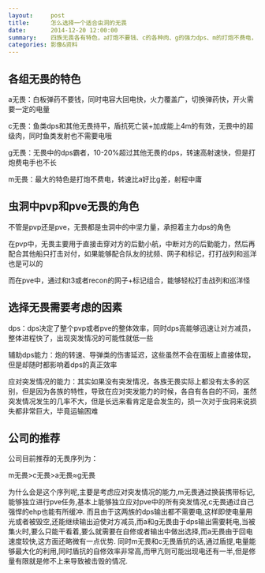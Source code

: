 ```yaml
---
layout:     post
title:      怎么选择一个适合虫洞的无畏
date:       2014-12-20 12:00:00
summary:    四族无畏各有特色，a打炮不要钱、c的各种肉、g的强力dps、m的打炮不费电，虫洞到底应该用哪族无畏呢
categories: 影像&资料
---
```


## 各组无畏的特色

a无畏：白板弹药不要钱，同时电容大回电快，火力覆盖广，切换弹药快，开火需要一定的电量

c无畏：鱼类dps和其他无畏持平，盾抗死亡装+加成能上4m的有效，无畏中的超级肉，同时鱼类发射也不需要电哦

g无畏：无畏中的dps霸者，10-20%超过其他无畏的dps，转速高射速快，但是打炮费电手也不长

m无畏：最大的特色是打炮不费电，转速比a好比g差，射程中庸

## 虫洞中pvp和pve无畏的角色

不管是pvp还是pve，无畏都是虫洞中的中坚力量，承担着主力dps的角色

在pvp中，无畏主要用于直接击穿对方的后勤小航，中断对方的后勤能力，然后再配合其他船只打击对付，如果能够配合队友的扰频、网子和标记，打打战列和巡洋也是可以的

而在pve中，通过和t3或者recon的网子+标记组合，能够轻松打击战列和巡洋怪

## 选择无畏需要考虑的因素

dps：dps决定了整个pvp或者pve的整体效率，同时dps高能够迅速让对方减员，整体进程快了，出现突发情况的可能性就低一些

辅助dps能力：炮的转速、导弹类的伤害延迟，这些虽然不会在面板上直接体现，但是却随时都影响着dps的真正效率

应对突发情况的能力：其实如果没有突发情况，各族无畏实际上都没有太多的区别，但是因为各族的特性，导致在应对突发能力的时候，各自有各自的不同，虽然突发情况发生的几率不大，但是长远来看肯定是会发生的，损一次对于虫洞来说损失都非常巨大，毕竟运输困难

## 公司的推荐

公司目前推荐的无畏序列为：

m无畏>c无畏>a无畏≈g无畏

为什么会是这个序列呢,主要是考虑应对突发情况的能力,m无畏通过换装携带标记,能够独立进行pve任务,基本上能够独立应对pve中的所有突发情况,c无畏通过自己强悍的ehp也能有所缓冲.
而且由于这两族的dps输出都不需要电,这样即使电量用光或者被毁空,还能继续输出迫使对方减员,而a和g无畏由于dps输出需要耗电,当被集火时,要么只能干看着,要么就需要在自修或者输出中做出选择,而a无畏由于回电速度较快,这方面还略微有一点优势.
同时m无畏和c无畏盾抗的话,通过盾提,电量能够最大化的利用,同时盾抗的自修效率非常高,而甲亢则可能出现电还有一半,但是修量有限就是修不上来导致被击毁的情况.
